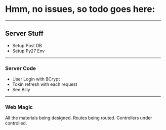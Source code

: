 # Hmm, no issues, so todo goes here:
---
## Server Stuff
- Setup Post DB
- Setup Py27 Env

---
### Server Code
- User Login with BCrypt
- Tokin refresh with each request
- See Billy

---
### Web Magic
All the materials being designed.
Routes being routed.
Controllers under controlled.


